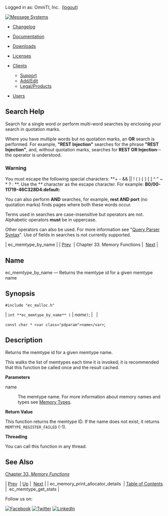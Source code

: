 Logged in as: OmniTI, Inc.  ([logout](https://support.messagesystems.com/logout.php))

[![Message Systems](https://support.messagesystems.com/images/ms-white205.png)](https://support.messagesystems.com/start.php) 

*   [Changelog](https://support.messagesystems.com/start.php?show=changelog)
*   [Documentation](https://support.messagesystems.com/docs/)
*   [Downloads](https://support.messagesystems.com/start.php)

*   [Licenses](https://support.messagesystems.com/license_summary.php)
*   <a href="">Clients</a>
    *   [Support](https://support.messagesystems.com/cs.php)
    *   [Add/Edit](https://support.messagesystems.com/edit_client.php)
    *   [Legal/Products](https://support.messagesystems.com/edit_products.php)
*   [Users](https://support.messagesystems.com/edit_customer.php)

## Search Help

Search for a single word or perform multi-word searches by enclosing your search in quotation marks.

Where you have multiple words but no quotation marks, an **OR** search is performed. For example, **"REST Injection"** searches for the phrase **"REST Injection"**, and, without quotation marks, searches for **REST OR Injection**--the operator is understood.

### Warning

You must escape the following special characters: **+ - && || ! ( ) { } [ ] ^ " ~ * ? : \**. Use the **\** character as the escape character. For example: **B0/00-11719-46C328D4\:default\:**

You can also perform **AND** searches, for example, **rest AND port** (no quotation marks) finds pages where both these words occur.

Terms used in searches are case-insensitive but operators are not. Alphabetic operators **must** be in uppercase.

Other operators can also be used. For more information see "[Query Parser Syntax](https://lucene.apache.org/core/old_versioned_docs/versions/3_0_0/queryparsersyntax.html)". Use of fields in searches is not currently supported.

| ec_memtype_by_name |
| [Prev](apis.ec_memory_print_allocator_details.php)  | Chapter 33. Memory Functions |  [Next](apis.ec_memtype_get_stats.php) |

<a name="apis.ec_memtype_by_name"></a>
## Name

ec_memtype_by_name — Returns the memtype id for a given memtype name

## Synopsis

`#include "ec_malloc.h"`

| `int **ec_memtype_by_name** (` | <var class="pdparam">name</var>`)`; |   |

`const char * <var class="pdparam">name</var>`;<a name="idp27354576"></a>
## Description

Returns the memtype id for a given memtype name.

This walks the list of memtypes each time it is invoked; it is recommended that this function be called once and the result cached.

**Parameters**

<dl class="variablelist">

<dt>name</dt>

<dd>

The memtype name. For more information about memory names and types see [Memory Types](arch.primary.apis.php#arch.memory.types "1.3.6.1. Memory Types").

</dd>

</dl>

**Return Value**

This function returns the memtype ID. If the name does not exist, it returns `MEMTYPE_REGISTER_FAILED` (-1).

**Threading**

You can call this function in any thread.

<a name="idp27362432"></a>
## See Also

[Chapter 33, *Memory Functions*](memory.php "Chapter 33. Memory Functions") 

| [Prev](apis.ec_memory_print_allocator_details.php)  | [Up](memory.php) |  [Next](apis.ec_memtype_get_stats.php) |
| ec_memory_print_allocator_details  | [Table of Contents](index.php) |  ec_memtype_get_stats |

Follow us on:

[![Facebook](https://support.messagesystems.com/images/icon-facebook.png)](http://www.facebook.com/messagesystems) [![Twitter](https://support.messagesystems.com/images/icon-twitter.png)](http://twitter.com/#!/MessageSystems) [![LinkedIn](https://support.messagesystems.com/images/icon-linkedin.png)](http://www.linkedin.com/company/message-systems)